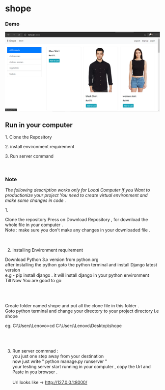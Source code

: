 # shope
### Demo 
<img src='https://github.com/Nirajsah17/shope/blob/main/Allproduct.png'>


<h2>Run in your computer</h2>
<p> 1. Clone the Repository<br></p>
<p> 2. install environment requirement<br></p>
<p> 3. Run server command <br><br><br></p>
<h3> Note </h3>
<p><i> The following description works only for Local Computer
If you Want to productionize your project You need to create virtual environment and make some changes in code .</i></p>

1.<p> Clone the repository 
Press on Download Repository , for download the whole file in your computer .<br>
Note : make sure you don't make any changes in your downloaded file .<br><br><br></p>


2. <p>Installing Environment requirement<br>
Download Python 3.x version from python.org<br>
after installing the python goto the python terminal and install Django latest version <br>
e.g -  pip install django . it will install django in your python environment <br>
Till Now You are good to go <br><br><br><br>

Create folder named shope and put all the clone file in this folder .<br>
Goto python terminal and change your directory to your project directory i.e shope <br>

eg. C:\Users\Lenovo>cd C:\Users\Lenovo\Desktop\shope<br><br><br><br></p>




3. Run server commnad :<br>
you just one step away from your destination <br>
now just write  " python manage.py runserver "<br>
 your testing server start running in your computer , copy the Url and Paste in you browser  .<br><br>
 Url looks like ->  http://127.0.0.1:8000/
